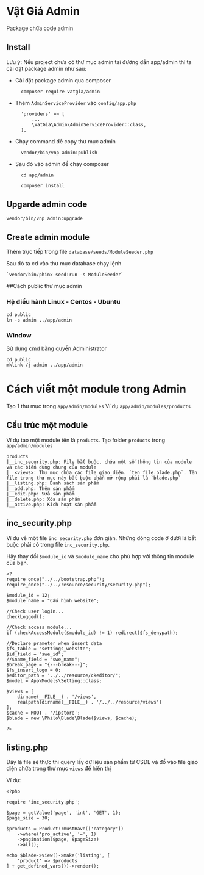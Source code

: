 # Vật Giá Admin

Package chứa code admin

## Install

Lưu ý: Nếu project chưa có thư mục admin tại đường dẫn app/admin thì ta cài đặt package admin như sau:

- Cài đặt package admin qua composer
    
        composer require vatgia/admin
    
- Thêm ```AdminServiceProvider``` vào ```config/app.php```

        'providers' => [
            ...
            \VatGia\Admin\AdminServiceProvider::class,
        ],

- Chạy command để copy thư mục admin
    
        vendor/bin/vnp admin:publish
    
- Sau đó vào admin để chạy composer
    
        cd app/admin
        
        composer install
    
## Upgarde admin code

    vendor/bin/vnp admin:upgrade
    
## Create admin module

Thêm trực tiếp trong file `database/seeds/ModuleSeeder.php`
    
Sau đó ta cd vào thư mục database chạy lệnh
    
    `vendor/bin/phinx seed:run -s ModuleSeeder`
    

##Cách public thư mục admin

### Hệ điều hành Linux - Centos - Ubuntu

    cd public
    ln -s admin ../app/admin
    
### Window

Sử dụng cmd bằng quyền Administrator

    cd public
    mklink /j admin ../app/admin


# Cách viết một module trong Admin

Tạo 1 thư mục trong  `app/admin/modules`
Ví dụ `app/admin/modules/products`

## Cấu trúc một module

Ví dụ tạo một module tên là `products`. Tạo folder `products` trong `app/admin/modules`

    products
    |__inc_security.php: File bắt buộc, chứa một số thông tin của module và các biến dùng chung của module
    |__<views>: Thư mục chứa các file giao diện. `ten_file.blade.php`. Tên file trong thư mục này bắt buộc phần mở rộng phải là `blade.php`
    |__listing.php: Danh sách sản phẩm
    |__add.php: Thêm sản phẩm
    |__edit.php: Sửa sản phẩm
    |__delete.php: Xóa sản phẩm
    |__active.php: Kích hoạt sản phẩm

## inc_security.php

Ví dụ về một file `inc_security.php` đơn giản. Những dòng code ở dưới là bắt buộc phải có trong file `inc_security.php`.

Hãy thay đổi `$module_id` và `$module_name` cho phù hợp với thông tin module của bạn.

    <?
    require_once("../../bootstrap.php");
    require_once("../../resource/security/security.php");
    
    $module_id = 12;
    $module_name = "Cấu hình website";
    
    //Check user login...
    checkLogged();
    
    //Check access module...
    if (checkAccessModule($module_id) != 1) redirect($fs_denypath);
    
    //Declare prameter when insert data
    $fs_table = "settings_website";
    $id_field = "swe_id";
    //$name_field = "swe_name";
    $break_page = "{---break---}";
    $fs_insert_logo = 0;
    $editor_path = '../../resource/ckeditor/';
    $model = App\Models\Setting::class;
    
    $views = [
        dirname(__FILE__) . '/views',
        realpath(dirname(__FILE__) . '/../../resource/views')
    ];
    $cache = ROOT . '/ipstore';
    $blade = new \Philo\Blade\Blade($views, $cache);
    
    ?>

## listing.php

Đây là file sẽ thực thi query lấy dữ liệu sản phẩm từ CSDL và đổ vào file giao diện chứa trong thư mục `views` để hiển thị

Ví dụ:

    <?php

    require 'inc_security.php';

    $page = getValue('page', 'int', 'GET', 1);
    $page_size = 30;

    $products = Product::mustHave(['category'])
        ->where('pro_active', '=', 1)
        ->pagination($page, $pageSize)
        ->all();

    echo $blade->view()->make('listing', [
        'product' => $products
    ] + get_defined_vars())->render();